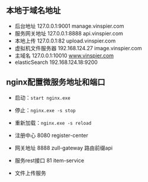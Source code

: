 
## 本地于域名地址

- 后台地址 127.0.0.1:9001 manage.vinspier.com
- 服务网关地址 127.0.0.1:8888 api.vinspier.com
- 本地上传 127.0.0.1:82 upload.vinspier.com
- 虚拟机文件服务器 192.168.124.27 image.vinspier.com
- 主域名 127.0.0.1:10010 www.vinspier.com
- elasticSearch 192.168.124.18:9200

## nginx配置微服务地址和端口

- 启动：`start nginx.exe`
- 停止：`nginx.exe -s stop`
- 重新加载：`nginx.exe -s reload`

- 注册中心 8080 register-center
- 网关地址 8888 zull-gateway 路由前缀api
- 服务rest接口 81 item-service
- 文件上传服务

